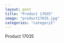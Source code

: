 ```yaml
---
layout: post
title: "Product 17035"
image: "product17035.jpg"
categories: "category1"
---
```

Product 17035

